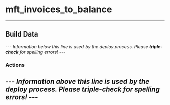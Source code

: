# mft_invoices_to_balance
---
## Build Data
--- _Information below this line is used by the deploy process. Please **triple-check** for spelling errors!_ ---
### Actions
--- _Information above this line is used by the deploy process. Please **triple-check** for spelling errors!_ ---
---
